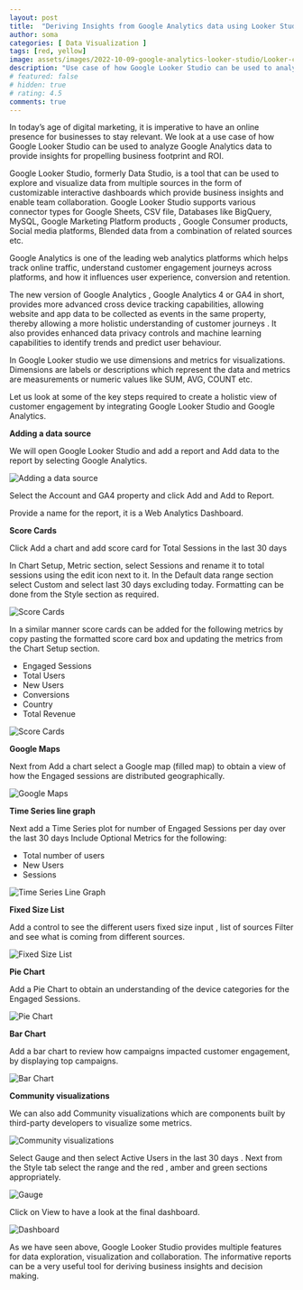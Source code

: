 ```yaml
---
layout: post
title:  "Deriving Insights from Google Analytics data using Looker Studio"
author: soma
categories: [ Data Visualization ]
tags: [red, yellow]
image: assets/images/2022-10-09-google-analytics-looker-studio/Looker-cover.jpg
description: "Use case of how Google Looker Studio can be used to analyze Google Analytics data to provide insights for propelling business footprint and ROI."
# featured: false
# hidden: true
# rating: 4.5
comments: true
---
```


In today’s age of digital marketing, it is imperative to have an online presence for businesses to stay relevant.  We look at a use case of how Google Looker Studio can be used to analyze Google Analytics data to provide insights for propelling business footprint and ROI.

Google Looker Studio, formerly Data Studio, is a tool that can be used to explore and visualize data from multiple sources in the form of customizable interactive dashboards which provide business insights and enable team collaboration. Google Looker Studio supports various connector types for Google Sheets, CSV file, Databases like BigQuery, MySQL, Google Marketing Platform products , Google Consumer products, Social media platforms, Blended data from a combination of related sources etc. 

Google Analytics is one of the leading web analytics platforms which helps track online traffic, understand customer engagement journeys across platforms, and how it influences user experience, conversion and retention.

The new version of Google Analytics , Google Analytics 4 or GA4 in short, provides more advanced cross device tracking capabilities, allowing website and app data to be collected as events in the same property, thereby allowing a more holistic understanding of customer journeys . It also provides enhanced data privacy controls and machine learning capabilities to identify trends and predict user behaviour.

In Google Looker studio we use dimensions and metrics for visualizations. Dimensions are labels or descriptions which represent the data and metrics are measurements or numeric values like SUM, AVG, COUNT etc.

Let us look at some of the key  steps required to create a holistic view  of customer engagement by integrating Google Looker Studio and Google Analytics.

**Adding a data source**  

We will open Google Looker Studio and add a report and Add data to the report by selecting Google Analytics.


![Adding a data source](/assets/images/2022-10-09-google-analytics-looker-studio/Looker_Studio_GA_1.jpg)

Select the Account and GA4 property and click Add and Add to Report.

Provide a name for the report, it is a Web Analytics Dashboard.

**Score Cards**

Click Add a chart and add score card for Total Sessions in the last 30 days 

In Chart Setup, Metric section,  select Sessions and rename it to total sessions using the edit icon next to it.
In the Default data range section select Custom and select last 30 days excluding today. Formatting can be done from the Style section as required.

![Score Cards](/assets/images/2022-10-09-google-analytics-looker-studio/Looker_Studio_GA_2.jpg)

In a similar manner score cards can be added for the following metrics by copy pasting the formatted score card box and updating the metrics from the Chart Setup section.

*	Engaged Sessions
*	Total Users
*	New Users
*	Conversions
*	Country
*	Total Revenue

![Score Cards](/assets/images/2022-10-09-google-analytics-looker-studio/Looker_Studio_GA_3.jpg)

**Google Maps**

Next from Add a chart select a Google map (filled map) to obtain a view of how the Engaged sessions are distributed geographically.

![Google Maps](/assets/images/2022-10-09-google-analytics-looker-studio/Looker_Studio_GA_4.jpg)

**Time Series line graph**

Next add a Time Series plot for number of Engaged Sessions per day over the last 30 days 
Include Optional Metrics for the following:

*	Total number of users
*	New Users
*	Sessions

![Time Series Line Graph](/assets/images/2022-10-09-google-analytics-looker-studio/Looker_Studio_GA_5.jpg)

**Fixed Size List**

Add a control to see the different users  fixed size input , list of sources
Filter and see what is coming from different sources.

![Fixed Size List](/assets/images/2022-10-09-google-analytics-looker-studio/Looker_Studio_GA_6.jpg)

**Pie Chart**

Add a Pie Chart to obtain an understanding of the device categories for the Engaged Sessions.

![Pie Chart](/assets/images/2022-10-09-google-analytics-looker-studio/Looker_Studio_GA_7.jpg)

**Bar Chart**

Add a bar chart to review how campaigns impacted customer engagement, by displaying top  campaigns.

![Bar Chart](/assets/images/2022-10-09-google-analytics-looker-studio/Looker_Studio_GA_8.jpg)

**Community visualizations**

We can also add Community visualizations which are components built by third-party developers to visualize some metrics.

![Community visualizations](/assets/images/2022-10-09-google-analytics-looker-studio/Looker_Studio_GA_9.jpg)

Select Gauge and then select Active Users in the last 30 days . Next from the Style tab select the range and the red , amber and green sections appropriately.

![Gauge](/assets/images/2022-10-09-google-analytics-looker-studio/Looker_Studio_GA_10.jpg)

Click on View to have a look at the final dashboard.

![Dashboard](/assets/images/2022-10-09-google-analytics-looker-studio/Looker_Studio_GA_11.jpg)

As we have seen above, Google Looker Studio provides multiple features for data exploration, visualization and collaboration. The informative reports can be a very useful tool for deriving business insights and decision making.














